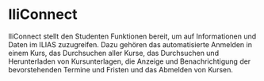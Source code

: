 IliConnect
==========

IliConnect stellt den Studenten Funktionen bereit, um auf Informationen und Daten im ILIAS zuzugreifen. Dazu gehören das automatisierte Anmelden in einem Kurs, das Durchsuchen aller Kurse, das Durchsuchen und Herunterladen von Kursunterlagen, die Anzeige und Benachrichtigung der bevorstehenden Termine und Fristen und das Abmelden von Kursen. 